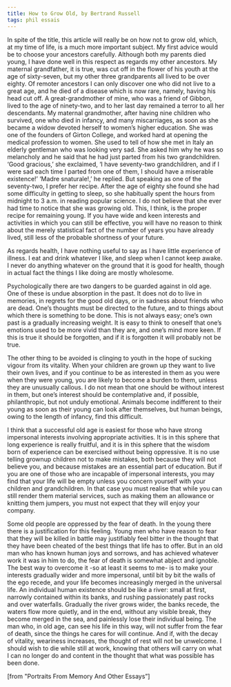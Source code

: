 ```yaml
---
title: How to Grow Old, by Bertrand Russell
tags: phil essais
---
```


In spite of the title, this article will really be on how not to grow old, which, at my time of life, is a much more important subject. My first advice would be to choose your ancestors carefully. Although both my parents died young, I have done well in this respect as regards my other ancestors. My maternal grandfather, it is true, was cut off in the flower of his youth at the age of sixty-seven, but my other three grandparents all lived to be over eighty. Of remoter ancestors I can only discover one who did not live to a great age, and he died of a disease which is now rare, namely, having his head cut off. A great-grandmother of mine, who was a friend of Gibbon, lived to the age of ninety-two, and to her last day remained a terror to all her descendants. My maternal grandmother, after having nine children who survived, one who died in infancy, and many miscarriages, as soon as she became a widow devoted herself to women’s higher education. She was one of the founders of Girton College, and worked hard at opening the medical profession to women. She used to tell of how she met in Italy an elderly gentleman who was looking very sad. She asked him why he was so melancholy and he said that he had just parted from his two grandchildren. ‘Good gracious,’ she exclaimed, ‘I have seventy-two grandchildren, and if I were sad each time I parted from one of them, I should have a miserable existence!’ ‘Madre snaturale!,’ he replied. But speaking as one of the seventy-two, I prefer her recipe. After the age of eighty she found she had some difficulty in getting to sleep, so she habitually spent the hours from midnight to 3 a.m. in reading popular science. I do not believe that she ever had time to notice that she was growing old. This, I think, is the proper recipe for remaining young. If you have wide and keen interests and activities in which you can still be effective, you will have no reason to think about the merely statistical fact of the number of years you have already lived, still less of the probable shortness of your future.

As regards health, I have nothing useful to say as I have little experience of illness. I eat and drink whatever I like, and sleep when I cannot keep awake. I never do anything whatever on the ground that it is good for health, though in actual fact the things I like doing are mostly wholesome.

Psychologically there are two dangers to be guarded against in old age. One of these is undue absorption in the past. It does not do to live in memories, in regrets for the good old days, or in sadness about friends who are dead. One’s thoughts must be directed to the future, and to things about which there is something to be done. This is not always easy; one’s own past is a gradually increasing weight. It is easy to think to oneself that one’s emotions used to be more vivid than they are, and one’s mind more keen. If this is true it should be forgotten, and if it is forgotten it will probably not be true.

The other thing to be avoided is clinging to youth in the hope of sucking vigour from its vitality. When your children are grown up they want to live their own lives, and if you continue to be as interested in them as you were when they were young, you are likely to become a burden to them, unless they are unusually callous. I do not mean that one should be without interest in them, but one’s interest should be contemplative and, if possible, philanthropic, but not unduly emotional. Animals become indifferent to their young as soon as their young can look after themselves, but human beings, owing to the length of infancy, find this difficult.

I think that a successful old age is easiest for those who have strong impersonal interests involving appropriate activities. It is in this sphere that long experience is really fruitful, and it is in this sphere that the wisdom born of experience can be exercised without being oppressive. It is no use telling grownup children not to make mistakes, both because they will not believe you, and because mistakes are an essential part of education. But if you are one of those who are incapable of impersonal interests, you may find that your life will be empty unless you concern yourself with your children and grandchildren. In that case you must realise that while you can still render them material services, such as making them an allowance or knitting them jumpers, you must not expect that they will enjoy your company.

Some old people are oppressed by the fear of death. In the young there there is a justification for this feeling. Young men who have reason to fear that they will be killed in battle may justifiably feel bitter in the thought that they have been cheated of the best things that life has to offer. But in an old man who has known human joys and sorrows, and has achieved whatever work it was in him to do, the fear of death is somewhat abject and ignoble. The best way to overcome it -so at least it seems to me- is to make your interests gradually wider and more impersonal, until bit by bit the walls of the ego recede, and your life becomes increasingly merged in the universal life. An individual human existence should be like a river: small at first, narrowly contained within its banks, and rushing passionately past rocks and over waterfalls. Gradually the river grows wider, the banks recede, the waters flow more quietly, and in the end, without any visible break, they become merged in the sea, and painlessly lose their individual being. The man who, in old age, can see his life in this way, will not suffer from the fear of death, since the things he cares for will continue. And if, with the decay of vitality, weariness increases, the thought of rest will not be unwelcome. I should wish to die while still at work, knowing that others will carry on what I can no longer do and content in the thought that what was possible has been done.

[from "Portraits From Memory And Other Essays”]
